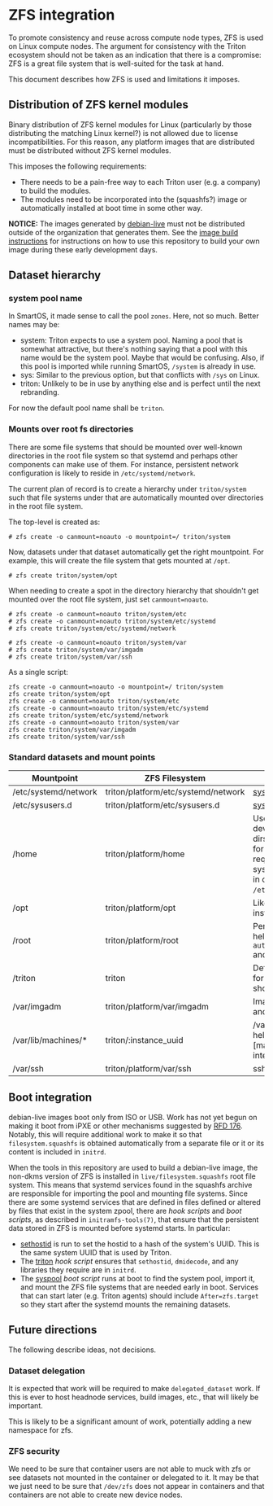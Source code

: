 <!--
    This Source Code Form is subject to the terms of the Mozilla Public
    License, v. 2.0. If a copy of the MPL was not distributed with this
    file, You can obtain one at http://mozilla.org/MPL/2.0/.
-->

<!--
    Copyright 2020 Joyent, Inc
-->

# ZFS integration

To promote consistency and reuse across compute node types, ZFS is used on Linux
compute nodes.  The argument for consistency with the Triton ecosystem should
not be taken as an indication that there is a compromise: ZFS is a great file
system that is well-suited for the task at hand.

This document describes how ZFS is used and limitations it imposes.

## Distribution of ZFS kernel modules

Binary distribution of ZFS kernel modules for Linux (particularly by those
distributing the matching Linux kernel?) is not allowed due to license
incompatibilities.  For this reason, any platform images that are distributed
must be distributed without ZFS kernel modules.

This imposes the following requirements:

- There needs to be a pain-free way to each Triton user (e.g. a company) to
  build the modules.
- The modules need to be incorporated into the (squashfs?) image or
  automatically installed at boot time in some other way.

**NOTICE:** The images generated by [debian-live](../tools/debian-live) must not
be distributed outside of the organization that generates them.  See the [image
build instructions](2-platform-image-construction.md) for instructions on how to
use this repository to build your own image during these early development days.


## Dataset hierarchy

### system pool name

In SmartOS, it made sense to call the pool `zones`.  Here, not so much.  Better
names may be:

- system:  Triton expects to use a system pool.  Naming a pool that is somewhat
  attractive, but there's nothing saying that a pool with this name would be the
  system pool.  Maybe that would be confusing.  Also, if this pool is imported
  while running SmartOS, `/system` is already in use.
- sys: Similar to the previous option, but that conflicts with `/sys` on Linux.
- triton: Unlikely to be in use by anything else and is perfect until the next
  rebranding.

For now the default pool name shall be `triton`.

### Mounts over root fs directories

There are some file systems that should be mounted over well-known directories
in the root file system so that systemd and perhaps other components can make
use of them.  For instance, persistent network configuration is likely to reside
in `/etc/systemd/network`.

The current plan of record is to create a hierarchy under `triton/system` such
that file systems under that are automatically mounted over directories in the
root file system.

The top-level is created as:

```
# zfs create -o canmount=noauto -o mountpoint=/ triton/system
```

Now, datasets under that dataset automatically get the right mountpoint.  For
example, this will create the file system that gets mounted at `/opt`.

```
# zfs create triton/system/opt
```

When needing to create a spot in the directory hierarchy that shouldn't get
mounted over the root file system, just set `canmount=noauto`.

```
# zfs create -o canmount=noauto triton/system/etc
# zfs create -o canmount=noauto triton/system/etc/systemd
# zfs create triton/system/etc/systemd/network

# zfs create -o canmount=noauto triton/system/var
# zfs create triton/system/var/imgadm
# zfs create triton/system/var/ssh
```

As a single script:

```
zfs create -o canmount=noauto -o mountpoint=/ triton/system
zfs create triton/system/opt
zfs create -o canmount=noauto triton/system/etc
zfs create -o canmount=noauto triton/system/etc/systemd
zfs create triton/system/etc/systemd/network
zfs create -o canmount=noauto triton/system/var
zfs create triton/system/var/imgadm
zfs create triton/system/var/ssh
```

### Standard datasets and mount points

| Mountpoint           | ZFS Filesystem                 | Notes                |
|----------------------|--------------------------------|----------------------|
| /etc/systemd/network | triton/platform/etc/systemd/network | [systemd.network](https://systemd.network/systemd.network.html) |
| /etc/sysusers.d      | triton/platform/etc/sysusers.d | [systemd.sysusers.d](https://www.freedesktop.org/software/systemd/man/sysusers.d.html) |
| /home                | triton/platform/home           | Useful for developers home dirs, maybe useful for customers requiring non-root system users. Use in conjunction with `/etc/sysusers.d`. |
| /opt                 | triton/platform/opt            | Likely location of installed agents. |
| /root                | triton/platform/root           | Persistent root dir helpful for `authorized_keys` and such. |
| /triton              | triton                         | Default mount point for pool.  Maybe we shouldn't mount it? |
| /var/imgadm          | triton/platform/var/imgadm     | Image manifests and such. |
| /var/lib/machines/\* | triton/:instance\_uuid         | /var/lib/machines helps with [machinectl] integration |
| /var/ssh             | triton/platform/var/ssh        | ssh keys |

## Boot integration

debian-live images boot only from ISO or USB.  Work has not yet begun on making
it boot from iPXE or other mechanisms suggested by [RFD
176](https://github.com/joyent/rfd/blob/master/rfd/0176/README.md).  Notably,
this will require additional work to make it so that `filesystem.squashfs` is
obtained automatically from a separate file or it or its content is included in
`initrd`.

When the tools in this repository are used to build a debian-live image, the
non-dkms version of ZFS is installed in `live/filesystem.squashfs` root file
system.  This means that systemd services found in the squashfs archive are
responsible for importing the pool and mounting file systems.  Since there are
some systemd services that are defined in files defined or altered by files
that exist in the system zpool, there are *hook scripts* and *boot scripts*, as
described in `initramfs-tools(7)`, that ensure that the persistent data stored
in ZFS is mounted before systemd starts.  In particular:

- [sethostid](../src/sethostid) is run to set the hostid to a hash of the
  system's UUID.  This is the same system UUID that is used by Triton.
- The [triton](../proto/usr/share/initramfs-tools/hooks/triton) *hook script*
  ensures that `sethostid`, `dmidecode`, and any libraries they require are in
  `initrd`.
- The [syspool](../proto/usr/share/initramfs-tools/scripts/live-bottom/syspool)
  *boot script* runs at boot to find the system pool, import it, and mount the
  ZFS file systems that are needed early in boot.  Services that can start later
  (e.g. Triton agents) should include `After=zfs.target` so they start after the
  systemd mounts the remaining datasets.


## Future directions

The following describe ideas, not decisions.

### Dataset delegation

It is expected that work will be required to make `delegated_dataset` work.  If
this is ever to host headnode services, build images, etc., that will likely be
important.

This is likely to be a significant amount of work, potentially adding a new
namespace for zfs.

### ZFS security

We need to be sure that container users are not able to muck with zfs or see
datasets not mounted in the container or delegated to it.  It may be that we
just need to be sure that `/dev/zfs` does not appear in containers and that
containers are not able to create new device nodes.
